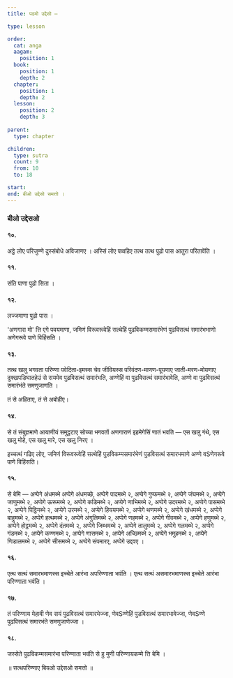 ```yaml
---
title: पढमो उद्देसो —

type: lesson

order:
  cat: anga
  aagam: 
    position: 1
  book: 
    position: 1
    depth: 2
  chapter: 
    position: 1
    depth: 2
  lesson: 
    position: 2
    depth: 3
  
parent:
  type: chapter

children:
  type: sutra
  count: 9
  from: 10
  to: 18

start: 
end: बीओ उद्देसो समत्तो ।
---
```


### बीओ उद्देसओ 

#### १०. 
अट्ठे लोए परिजुण्णे दुस्संबोधे अविजाणए । अस्सिं लोए पव्वहिए तत्थ तत्थ पुढो पास आतुरा परितावेंति । 

#### ११. 
संति पाणा पुढो सिता । 

#### १२. 
लज्जमाणा पुढो पास । 

'अणगारा मो' त्ति एगे पवयमाणा, जमिणं विरूवरूवेहिं सत्थेहिं पुढविकम्मसमारंभेणं पुढविसत्थं समारंभभाणो अणेगरूवे पाणे विहिंसति । 

#### १३. 
तत्थ खलु भगवता परिण्णा पवेदिता-इमस्स चेव जीवियस्स परिवंदण-माणण-पूयणाए जाती-मरण-मोयणाए दुक्खपडिघातहेउं से सयमेव पुढविसत्थं समारंभति, अण्णेहिं वा पुढविसत्थं समारंभावेति, अण्णे वा पुढविसत्थ॑ समारंभंते समणुजाणति । 

तं से अहिताए, तं से अबोहीए। 

#### १४. 
से तं संबुज्ञमाणे आयाणीयं समुट्ठटाए सोच्चा भगवतों अणगाराणं इहमेगेसिं णातं भवति — एस खलु गंथे, एस खलु मोहे, एस खलु मारे, एस खलु निरए । 

इच्चत्थं गढिए लोए, जमिणं विरूवरूवेहिं सत्थेहिं पुडविकम्मसमारंभेणं पुडविसत्थं समारभमाणे अण्णे वSणेगरूवे पाणे विहिंसति। 

#### १५. 
से बेमि — अप्पेगे अंधमब्भे अप्पेगे अंधमच्छे, अप्पेगे पादमब्भे २, अप्पेगे गुप्फमब्भे २, अप्पेगे जंघमब्भे २, अप्पेगे जाणुमब्भे २, अप्पेगे ऊरूमब्भे २, अप्पेगे कडिमब्भे २, अप्पेगे णाभिमब्भे २, अप्पेगे उदरमब्भे २, अप्पेगे पासमब्भे २, अप्पेगे पिट्ठिमब्भे २, अप्पेगे उरमब्भे २, अप्पेगे हिययमब्भे २, अप्पेगे थणमब्भे २, अप्पेगे खंधमब्भे २, अप्पेगे बाहुमब्भे २, अप्पेगे हत्थमब्भे २, अप्पेगे अंगुलिमब्भे २, अप्पेगे णहमब्भे २, अप्पेगे गीवमब्भे २, अप्पेगे हणुमब्भे २, अप्पेगे होट्ठमब्भे २, अप्पेगे दंतमब्भे २, अप्पेगे जिब्भमब्भे २, अप्पेगे तालुमब्भे २, अप्पेगे गलमब्भे २, अप्पेगे गंडमब्भे २, अप्पेगे कण्णमब्भे २, अप्पेगे णासमब्भे २, अप्पेगे अच्छिमब्भे २, अप्पेगे भमुहमब्भे २, अप्पेगे णिडालमब्भे २, अप्पेगे सीसमब्भे २, अप्पेगे संपमारए, अप्पेगे उद्दवए ।

#### १६. 
एत्थ सत्थं समारभमाणस्स इच्चेते आरंभा अपरिण्णाता भवंति । एत्थ सत्थं असमारभमाणस्स इच्चेते आरंभा परिण्णाता भवंति । 

#### १७. 
त॑ परिण्णाय मेहावी णेव सयं पुढविसत्थं समारभेज्जा, णेवSण्णेहिं पुडविसत्थं समारभावेज्जा, णेवSण्णे पुढविसत्थं समारभंते समणुजाणेज्जा । 

#### १८. 
जस्सेते पुढविकम्मसमारंभा परिण्णाता भवंति से हु मुणी परिण्णायकम्मे त्ति बेमि । 

॥ सत्थपरिण्णाए बियओ उद्देसओ समत्तो ॥ 